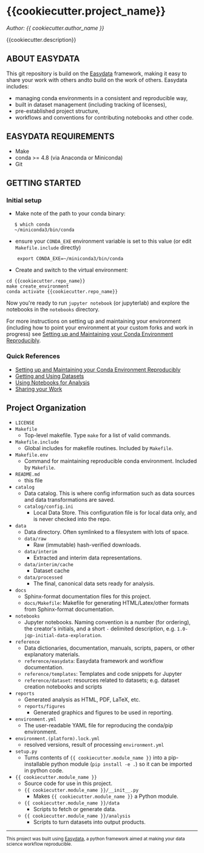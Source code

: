 {{cookiecutter.project_name}}
==============================
_Author: {{ cookiecutter.author_name }}_

{{cookiecutter.description}}


ABOUT EASYDATA
---------------

This git repository is build on the [Easydata](https://github.com/hackalog/easydata) framework, making it easy to share your work with others andto build on the work of others. Easydata includes:

* managing conda environments in a consistent and reproducible way,
* built in dataset management (including tracking of licenses),
* pre-established project structure,
* workflows and conventions for contributing notebooks and other code.

EASYDATA REQUIREMENTS
------------
* Make
* conda >= 4.8 (via Anaconda or Miniconda)
* Git

GETTING STARTED
---------------
### Initial setup

* Make note of the path to your conda binary:
```
   $ which conda
   ~/miniconda3/bin/conda
```
* ensure your `CONDA_EXE` environment variable is set to this value (or edit `Makefile.include` directly)
```
    export CONDA_EXE=~/miniconda3/bin/conda
```
* Create and switch to the virtual environment:
```
cd {{cookiecutter.repo_name}}
make create_environment
conda activate {{cookiecutter.repo_name}}
```

Now you're ready to run `jupyter notebook` (or jupyterlab) and explore the notebooks in the `notebooks` directory.

For more instructions on setting up and maintaining your environment (including how to point your environment at your custom forks and work in progress) see [Setting up and Maintaining your Conda Environment Reproducibly](reference/easydata/conda-environments.md).

### Quick References
* [Setting up and Maintaining your Conda Environment Reproducibly](reference/easydata/conda-environments.md)
* [Getting and Using Datasets](reference/easydata/datasets.md)
* [Using Notebooks for Analysis](reference/easydata/notebooks.md)
* [Sharing your Work](reference/easydata/sharing-your-work.md)


Project Organization
------------
* `LICENSE`
* `Makefile`
    * Top-level makefile. Type `make` for a list of valid commands.
* `Makefile.include`
    * Global includes for makefile routines. Included by `Makefile`.
* `Makefile.env`
    * Command for maintaining reproducible conda environment. Included by `Makefile`.
* `README.md`
    * this file
* `catalog`
  * Data catalog. This is where config information such as data sources
    and data transformations are saved.
  * `catalog/config.ini`
     * Local Data Store. This configuration file is for local data only, and is never checked into the repo.
* `data`
    * Data directory. Often symlinked to a filesystem with lots of space.
    * `data/raw`
        * Raw (immutable) hash-verified downloads.
    * `data/interim`
        * Extracted and interim data representations.
    * `data/interim/cache`
        * Dataset cache
    * `data/processed`
        * The final, canonical data sets ready for analysis.
* `docs`
    * Sphinx-format documentation files for this project.
    * `docs/Makefile`: Makefile for generating HTML/Latex/other formats from Sphinx-format documentation.
* `notebooks`
    *  Jupyter notebooks. Naming convention is a number (for ordering),
    the creator's initials, and a short `-` delimited description,
    e.g. `1.0-jqp-initial-data-exploration`.
* `reference`
    * Data dictionaries, documentation, manuals, scripts, papers, or other explanatory materials.
    * `reference/easydata`: Easydata framework and workflow documentation.
    * `reference/templates`: Templates and code snippets for Jupyter
    * `reference/dataset`: resources related to datasets; e.g. dataset creation notebooks and scripts
* `reports`
    * Generated analysis as HTML, PDF, LaTeX, etc.
    * `reports/figures`
        * Generated graphics and figures to be used in reporting.
* `environment.yml`
    * The user-readable YAML file for reproducing the conda/pip environment.
* `environment.(platform).lock.yml`
    * resolved versions, result of processing `environment.yml`
* `setup.py`
    * Turns contents of `{{ cookiecutter.module_name }}` into a
    pip-installable python module  (`pip install -e .`) so it can be
    imported in python code.
* `{{ cookiecutter.module_name }}`
    * Source code for use in this project.
    * `{{ cookiecutter.module_name }}/__init__.py`
        * Makes `{{ cookiecutter.module_name }}` a Python module.
    * `{{ cookiecutter.module_name }}/data`
        * Scripts to fetch or generate data.
    * `{{ cookiecutter.module_name }}/analysis`
        * Scripts to turn datasets into output products.

--------

<p><small>This project was built using <a target="_blank" href="https://github.com/hackalog/easydata">Easydata</a>, a python framework aimed at making your data science workflow reproducible.</small></p>
